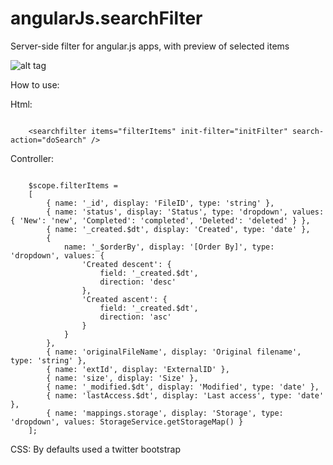angularJs.searchFilter
======================

Server-side filter for angular.js apps, with preview of selected items

![alt tag](https://raw.github.com/JTOne123/angularJs.searchFilter/master/searchFilter.png)

How to use:

Html:
<pre><code>
	&lt;searchfilter items="filterItems" init-filter="initFilter" search-action="doSearch" /&gt;
</code></pre>

Controller:
<pre><code>
	$scope.filterItems =
	[
		{ name: '_id', display: 'FileID', type: 'string' },
		{ name: 'status', display: 'Status', type: 'dropdown', values: { 'New': 'new', 'Completed': 'completed', 'Deleted': 'deleted' } },
		{ name: '_created.$dt', display: 'Created', type: 'date' },
		{
			name: '_$orderBy', display: '[Order By]', type: 'dropdown', values: {
				'Created descent': {
					field: '_created.$dt',
					direction: 'desc'
				},
				'Created ascent': {
					field: '_created.$dt',
					direction: 'asc'
				}
			}
		},
		{ name: 'originalFileName', display: 'Original filename', type: 'string' },
		{ name: 'extId', display: 'ExternalID' },
		{ name: 'size', display: 'Size' },
		{ name: '_modified.$dt', display: 'Modified', type: 'date' },
		{ name: 'lastAccess.$dt', display: 'Last access', type: 'date' },
		{ name: 'mappings.storage', display: 'Storage', type: 'dropdown', values: StorageService.getStorageMap() }
	];
</code></pre>

CSS: By defaults used a twitter bootstrap
